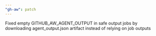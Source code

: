 ```yaml
---
"gh-aw": patch
---
```


Fixed empty GITHUB_AW_AGENT_OUTPUT in safe output jobs by downloading agent_output.json artifact instead of relying on job outputs
